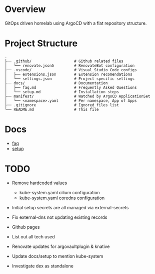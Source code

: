# Overview

GitOps driven homelab using ArgoCD with a flat repository structure.

# Project Structure

```
.
├── .github/                   # Github related files
│   └── renovate.json5         # RenovateBot configuration
├── .vscode/                   # Visual Studio Code configs
│   ├── extensions.json        # Extension recomendations
│   └── settings.json          # Project specific settings
├── docs/                      # Documentation
│   ├── faq.md                 # Frequently Asked Questions
│   └── setup.md               # Installation steps
├── manifest/                  # Watched by ArgoCD ApplicationSet
│   └── <namespace>.yaml       # Per namespace, App of Apps
├── .gitignore                 # Ignored files list
└── README.md                  # This file
```



# Docs
* [faq](docs/faq.md)
* [setup](docs/setup.md)

# TODO
* Remove hardcoded values
  * kube-system.yaml cilium configuration
  * kube-system.yaml coredns configuration
* Initial setup secrets are all managed via external-secrets
* Fix external-dns not updating existing records

* Github pages
* List out all tech used
* Renovate updates for argovaultplugin & knative
* Update docs/setup to mention kube-system
* Investigate dex as standalone